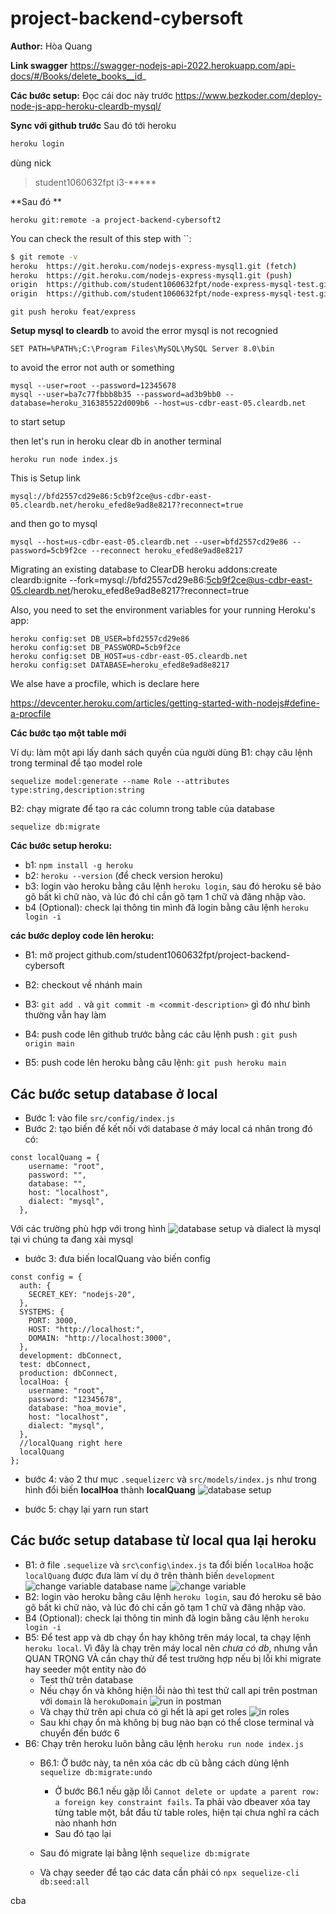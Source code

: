 # project-backend-cybersoft

**Author:**
Hòa
Quang

**Link swagger**
https://swagger-nodejs-api-2022.herokuapp.com/api-docs/#/Books/delete_books__id_

**Các bước setup:**
Đọc cái doc này trước
https://www.bezkoder.com/deploy-node-js-app-heroku-cleardb-mysql/

**Sync với github trước**
Sau đó tới heroku
```bash
heroku login
```
dùng nick 
> student1060632fpt
> i3-*****

**Sau đó **

    heroku git:remote -a project-backend-cybersoft2
You can check the result of this step with  ``:

```bash
$ git remote -v
heroku  https://git.heroku.com/nodejs-express-mysql1.git (fetch)
heroku  https://git.heroku.com/nodejs-express-mysql1.git (push)
origin  https://github.com/student1060632fpt/node-express-mysql-test.git (fetch)
origin  https://github.com/student1060632fpt/node-express-mysql-test.git (push)
```

```
git push heroku feat/express
```

**Setup mysql to cleardb**
to avoid the error mysql is not recognied

    SET PATH=%PATH%;C:\Program Files\MySQL\MySQL Server 8.0\bin

to avoid the error not auth or something

    mysql --user=root --password=12345678
    mysql --user=ba7c77fbbb8b35 --password=ad3b9bb0 --database=heroku_316385522d009b6 --host=us-cdbr-east-05.cleardb.net

to start setup

then let's run in heroku clear db in another terminal

    heroku run node index.js  

This is Setup link

    mysql://bfd2557cd29e86:5cb9f2ce@us-cdbr-east-05.cleardb.net/heroku_efed8e9ad8e8217?reconnect=true
    
and then go to mysql

    mysql --host=us-cdbr-east-05.cleardb.net --user=bfd2557cd29e86 --password=5cb9f2ce --reconnect heroku_efed8e9ad8e8217

Migrating an existing database to ClearDB
    heroku addons:create cleardb:ignite --fork=mysql://bfd2557cd29e86:5cb9f2ce@us-cdbr-east-05.cleardb.net/heroku_efed8e9ad8e8217?reconnect=true

Also, you need to set the environment variables for your running Heroku's app:

    heroku config:set DB_USER=bfd2557cd29e86
    heroku config:set DB_PASSWORD=5cb9f2ce
    heroku config:set DB_HOST=us-cdbr-east-05.cleardb.net
    heroku config:set DATABASE=heroku_efed8e9ad8e8217


We alse have a procfile, which is declare here

https://devcenter.heroku.com/articles/getting-started-with-nodejs#define-a-procfile


**Các bước tạo một table mới**

Ví dụ: làm một api lấy danh sách quyền của người dùng
B1: chạy câu lệnh trong terminal để tạo model role
```
sequelize model:generate --name Role --attributes type:string,description:string
```
B2: chạy migrate để tạo ra các column trong table của database
```
sequelize db:migrate
```

**Các bước setup heroku:**
- b1: `npm install -g heroku`
- b2: `heroku --version` (để check version heroku)
- b3: login vào heroku bằng câu lệnh `heroku login`, sau đó heroku sẽ bảo gõ bất kì chữ nào, và lúc đó chỉ cần gõ tạm 1 chữ và đăng nhập vào.
- b4 (Optional): check lại thông tin mình đã login bằng câu lệnh `heroku login -i`

**các bước deploy code lên heroku:**

- B1: mở project github.com/student1060632fpt/project-backend-cybersoft

- B2: checkout về nhánh main

- B3: `git add .` và `git commit -m <commit-description>` gì đó như bình thường vẫn hay làm

- B4: push code lên github trước bằng các câu lệnh push : `git push origin main`

- B5: push code lên heroku bằng câu lệnh: `git push heroku main`


## Các bước setup database ở local

- Bước 1: vào file `src/config/index.js `
- Bước 2: tạo biến để kết nối với database ở máy local cá nhân trong đó có:

```
const localQuang = {
    username: "root",
    password: "",
    database: "",
    host: "localhost",
    dialect: "mysql",
  },
```

Với các trường phù hợp với trong hình
![database setup](https://cdn.discordapp.com/attachments/924836598313541663/986126747420475482/unknown.png)
và dialect là mysql tại vì chúng ta đang xài mysql

- bước 3: đưa biến localQuang vào biến config

```
const config = {
  auth: {
    SECRET_KEY: "nodejs-20",
  },
  SYSTEMS: {
    PORT: 3000,
    HOST: "http://localhost:",
    DOMAIN: "http://localhost:3000",
  },
  development: dbConnect,
  test: dbConnect,
  production: dbConnect,
  localHoa: {
    username: "root",
    password: "12345678",
    database: "hoa_movie",
    host: "localhost",
    dialect: "mysql",
  },
  //localQuang right here
  localQuang
};
```

- bước 4: vào 2 thư mục `.sequelizerc` và `src/models/index.js` như trong hình đổi biến **localHoa** thành **localQuang**
  ![database setup](https://cdn.discordapp.com/attachments/924836598313541663/986127771971514368/unknown.png)

- bước 5: chạy lại yarn run start
## Các bước setup database từ local qua lại heroku
- B1: ở file `.sequelize` và `src\config\index.js` ta đổi biến `localHoa` hoặc `localQuang` được đưa làm ví dụ ở trên thành biến `development`
![change variable database name](https://cdn.discordapp.com/attachments/984347898261159947/987942814841196575/unknown.png)
![change variable](https://cdn.discordapp.com/attachments/984347898261159947/987944224240590878/unknown.png)
- B2: login vào heroku bằng câu lệnh `heroku login`, sau đó heroku sẽ bảo gõ bất kì chữ nào, và lúc đó chỉ cần gõ tạm 1 chữ và đăng nhập vào.
- B4 (Optional): check lại thông tin mình đã login bằng câu lệnh `heroku login -i`
- B5: Để test app và db chạy ổn hay không trên máy local, ta chạy lệnh `heroku local`. Vì đây là chạy trên máy local nên *chưa có db*, nhưng vẫn QUAN TRỌNG VÀ cần chạy thử để test trường hợp nếu bị lỗi khi migrate hay seeder một entity nào đó
  - Test thử trên database 
  - Nếu chạy ổn và không hiện lỗi nào thì test thử call api trên postman với `domain` là `herokuDomain`
![run in postman](https://cdn.discordapp.com/attachments/984347898261159947/987958377697136690/unknown.png)
  - Và chạy thử trên api chưa có gì hết là api get roles
![in roles](https://cdn.discordapp.com/attachments/984347898261159947/987958794879402004/unknown.png)
  - Sau khi chạy ổn mà không bị bug nào bạn có thể close  terminal và chuyển đến bước 6
- B6: Chạy trên heroku luôn bằng câu lệnh 
  ```heroku run node index.js``` 
  - B6.1: Ở bước này, ta nên xóa các db cũ bằng cách dùng lệnh ```sequelize db:migrate:undo```
    - Ở bước B6.1 nếu gặp lỗi `Cannot delete or update a parent row: a foreign key constraint fails`. Ta phải vào dbeaver xóa tay từng table một, bắt đầu từ table roles, hiện tại chưa nghĩ ra cách nào nhanh hơn
    - Sau đó tạo lại 
  
  - Sau đó migrate lại bằng lệnh `sequelize db:migrate`
  - Và chạy seeder để tạo các data cần phải có `npx sequelize-cli db:seed:all`


cba
